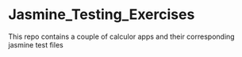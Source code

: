 # Jasmine_Testing_Exercises
This repo contains a couple of calculor apps and their corresponding jasmine test files 
